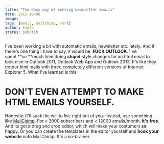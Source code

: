 ```yaml
---
title: "The easy way of sending newsletter emails"
date: 2015-10-08
image: 
tags: [email, mailchimp, rant]
author: tomfa
status: publish
---
```


I've been working a bit with automatic emails, newsletter etc. lately. And if there's one thing I have to say, it would be: **FUCK OUTLOOK**. I've spent **so **much time doing **stupid** style changes for an html email to look nice in Outlook 2011, Outlook Web App and Outlook 2013. It's like they render html mails with three completely different versions of Internet Explorer 5. What I've learned is this:

**DON'T EVEN ATTEMPT TO MAKE HTML EMAILS YOURSELF.**
====================================================

Honestly. It'll suck the will to live right out of you. Instead, use something like [MailChimp](http://mailchimp.com). For < 2000 subscribers and < 12000 emails/month, **it's free**. And its got a drag and drop editor, which will make your costumers **so** happy. Or you can create the templates in the editor yourself and **hook your website** onto MailChimp. It's a no-brainer.
